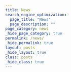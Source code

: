 ```yaml
---
title: News
search_engine_optimization:
  page_title: "News"
  page_description: ""
page_category: news
_hide_page_category: true
permalink: /news/
_hide_permalink: true
layout: posts
_hide_layout: true
class: posts
_hide_class: true
---
```

